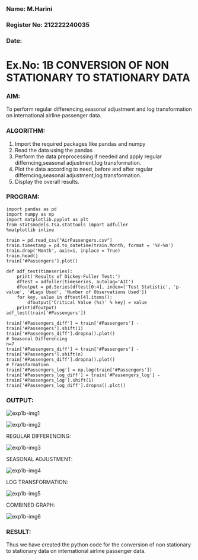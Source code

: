 ### Name: M.Harini
### Register No: 212222240035
### Date: 

# Ex.No: 1B CONVERSION OF NON STATIONARY TO STATIONARY DATA

### AIM:

To perform regular differencing,seasonal adjustment and log transformation on international airline passenger data.

### ALGORITHM:

1. Import the required packages like pandas and numpy
2. Read the data using the pandas
3. Perform the data preprocessing if needed and apply regular differncing,seasonal adjustment,log transformation.
4. Plot the data according to need, before and after regular differncing,seasonal adjustment,log transformation.
5. Display the overall results.
   
### PROGRAM:
```
import pandas as pd
import numpy as np
import matplotlib.pyplot as plt
from statsmodels.tsa.stattools import adfuller
%matplotlib inline

train = pd.read_csv("AirPassengers.csv")
train.timestamp = pd.to_datetime(train.Month, format = '%Y-%m')
train.drop('Month', axis=1, inplace = True)
train.head()
train['#Passengers'].plot()

def adf_test(timeseries):
    print('Results of Dickey-Fuller Test:')
    dftest = adfuller(timeseries, autolag='AIC')
    dfoutput = pd.Series(dftest[0:4], index=['Test Statistic', 'p-value', '#Lags Used', 'Number of Observations Used'])
    for key, value in dftest[4].items():
        dfoutput['Critical Value (%s)' % key] = value
    print(dfoutput)
adf_test(train['#Passengers'])

train['#Passengers_diff'] = train['#Passengers'] - train['#Passengers'].shift(1)
train['#Passengers_diff'].dropna().plot()
# Seasonal Differencing
n=7
train['#Passengers_diff'] = train['#Passengers'] - train['#Passengers'].shift(n)
train['#Passengers_diff'].dropna().plot()
# Transformation
train['#Passengers_log'] = np.log(train['#Passengers'])
train['#Passengers_log_diff'] = train['#Passengers_log'] - train['#Passengers_log'].shift(1)
train['#Passengers_log_diff'].dropna().plot()
```


### OUTPUT:

![exp1b-img1](https://github.com/user-attachments/assets/42c81afe-cf76-464c-8a27-2da05cc0f916)

![exp1b-img2](https://github.com/user-attachments/assets/e412e94e-8430-437d-8d69-a359a56ac6f1)


REGULAR DIFFERENCING:

![exp1b-img3](https://github.com/user-attachments/assets/d0a1290c-acfd-4c98-8d1c-03cbdb8c997a)


SEASONAL ADJUSTMENT:

![exp1b-img4](https://github.com/user-attachments/assets/fc6af112-68f6-4d1d-909a-d596208b4b9d)


LOG TRANSFORMATION:

![exp1b-img5](https://github.com/user-attachments/assets/86270cdf-e9e9-482d-ab99-d3699785012d)

COMBINED GRAPH:

![exp1b-img6](https://github.com/user-attachments/assets/f79b1ce3-13eb-4231-9d19-1a16ea696211)

### RESULT:
Thus we have created the python code for the conversion of non stationary to stationary data on international airline passenger
data.
